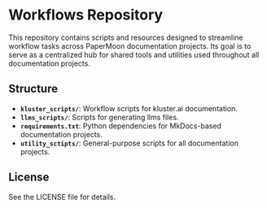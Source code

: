 # Workflows Repository

This repository contains scripts and resources designed to streamline workflow tasks across PaperMoon documentation projects. Its goal is to serve as a centralized hub for shared tools and utilities used throughout all documentation projects.

## Structure

- **`kluster_scripts/`**: Workflow scripts for kluster.ai documentation.
- **`llms_scripts/`**: Scripts for generating llms files.
- **`requirements.txt`**: Python dependencies for MkDocs-based documentation projects.
- **`utility_sctipts/`**: General-purpose scripts for all documentation projects.

## License

See the LICENSE file for details.
